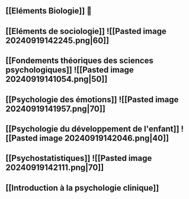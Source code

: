 ## [[Eléments Biologie]] 🦠
## [[Eléments de sociologie]] ![[Pasted image 20240919142245.png|60]]
## [[Fondements théoriques des sciences psychologiques]] ![[Pasted image 20240919141054.png|50]]
## [[Psychologie des émotions]] ![[Pasted image 20240919141957.png|70]]
## [[Psychologie du développement de l'enfant]] ![[Pasted image 20240919142046.png|40]]

## [[Psychostatistiques]] ![[Pasted image 20240919142111.png|70]]

## [[Introduction à la psychologie clinique]] 



